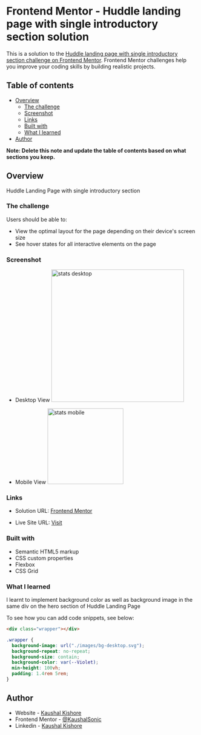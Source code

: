 # Frontend Mentor - Huddle landing page with single introductory section solution

This is a solution to the [Huddle landing page with single introductory section challenge on Frontend Mentor](https://www.frontendmentor.io/challenges/huddle-landing-page-with-a-single-introductory-section-B_2Wvxgi0). Frontend Mentor challenges help you improve your coding skills by building realistic projects.

## Table of contents

- [Overview](#overview)
  - [The challenge](#the-challenge)
  - [Screenshot](#screenshot)
  - [Links](#links)
  - [Built with](#built-with)
  - [What I learned](#what-i-learned)
- [Author](#author)

**Note: Delete this note and update the table of contents based on what sections you keep.**

## Overview

Huddle Landing Page with single introductory section

### The challenge

Users should be able to:

- View the optimal layout for the page depending on their device's screen size
- See hover states for all interactive elements on the page

### Screenshot

- Desktop View
  <img width="350" alt="stats desktop" src="https://github.com/KaushalSonic/Frontend-Mentor/assets/88739514/6e54db46-bfc9-462a-acf6-7012fc3c1c0f">

- Mobile View
  <img width="200" alt="stats mobile" src="https://github.com/KaushalSonic/Frontend-Mentor/assets/88739514/1f83d142-823c-40ba-b484-c60081026190">

### Links

- Solution URL: [Frontend Mentor](https://www.frontendmentor.io/solutions/stats-preview-card-component-cd71WcZtZ4)

- Live Site URL: [Visit](https://stats-card-kaushalsonic.netlify.app/)

### Built with

- Semantic HTML5 markup
- CSS custom properties
- Flexbox
- CSS Grid

### What I learned

I learnt to implement background color as well as background image in the same div on the hero section of Huddle Landing Page

To see how you can add code snippets, see below:

```html
<div class="wrapper"></div>
```

```css
.wrapper {
  background-image: url("./images/bg-desktop.svg");
  background-repeat: no-repeat;
  background-size: contain;
  background-color: var(--Violet);
  min-height: 100vh;
  padding: 1.4rem 5rem;
}
```

## Author

- Website - [Kaushal Kishore](https://my-portfolio-one-one.vercel.app/)
- Frontend Mentor - [@KaushalSonic](https://www.frontendmentor.io/profile/KaushalSonic)
- Linkedin - [Kaushal Kishore](https://www.linkedin.com/in/kaushal-kishore-b373111a8/)
